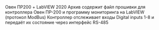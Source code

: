 Овен ПР200 + LabVIEW 2020
Архив содержит файл прошивки для контроллера Овен ПР-200 и программу мониторинга на LabVIEW (протокол ModBus)
Контроллер отслеживает входы Digital inputs 1-8 и передаёт их состояние через интерфейс RS-485

